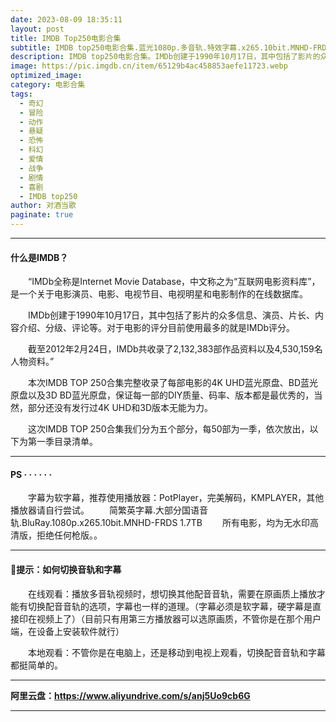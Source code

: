 ```yaml
---
date: 2023-08-09 18:35:11
layout: post
title: IMDB Top250电影合集
subtitle: IMDB top250电影合集.蓝光1080p.多音轨.特效字幕.x265.10bit.MNHD-FRDS
description: IMDB top250电影合集。IMDb创建于1990年10月17日，其中包括了影片的众多信息、演员、片长、内容介绍、分级、评论等。对于电影的评分目前使用最多的就是IMDb评分......
image: https://pic.imgdb.cn/item/65129b4ac458853aefe11723.webp
optimized_image: 
category: 电影合集
tags:
  - 奇幻
  - 冒险
  - 动作
  - 悬疑
  - 恐怖
  - 科幻
  - 爱情
  - 战争
  - 剧情
  - 喜剧
  - IMDB top250
author: 对酒当歌
paginate: true
---
```


---

#### 什么是IMDB？

　　“IMDb全称是Internet Movie Database，中文称之为“互联网电影资料库”，是一个关于电影演员、电影、电视节目、电视明星和电影制作的在线数据库。

　　IMDb创建于1990年10月17日，其中包括了影片的众多信息、演员、片长、内容介绍、分级、评论等。对于电影的评分目前使用最多的就是IMDb评分。

　　截至2012年2月24日，IMDb共收录了2,132,383部作品资料以及4,530,159名人物资料。”


　　本次IMDB TOP 250合集完整收录了每部电影的4K UHD蓝光原盘、BD蓝光原盘以及3D BD蓝光原盘，保证每一部的DIY质量、码率、版本都是最优秀的，当然，部分还没有发行过4K UHD和3D版本无能为力。

　　这次IMDB TOP 250合集我们分为五个部分，每50部为一季，依次放出，以下为第一季目录清单。

---

#### PS · · · · · ·

　　字幕为软字幕，推荐使用播放器：PotPlayer，完美解码，KMPLAYER，其他播放器请自行尝试。
　　简繁英字幕.大部分国语音轨.BluRay.1080p.x265.10bit.MNHD-FRDS 1.7TB
　　所有电影，均为无水印高清版，拒绝任何枪版。。

---

#### 🔔提示：如何切换音轨和字幕

　　在线观看：播放多音轨视频时，想切换其他配音音轨，需要在原画质上播放才能有切换配音音轨的选项，字幕也一样的道理。（字幕必须是软字幕，硬字幕是直接印在视频上了）（目前只有用第三方播放器可以选原画质，不管你是在那个用户端，在设备上安装软件就行）

　　本地观看：不管你是在电脑上，还是移动到电视上观看，切换配音音轨和字幕都挺简单的。

---

**阿里云盘：<https://www.aliyundrive.com/s/anj5Uo9cb6G>**

---
